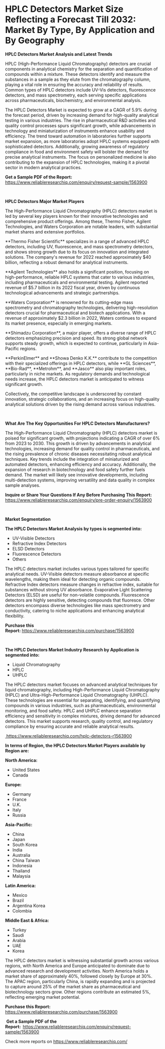 <p><h1>HPLC Detectors Market Size Reflecting a Forecast Till 2032: Market By Type, By Application and By Geography</h1></p><p><strong>HPLC Detectors Market Analysis and Latest Trends</strong></p>
<p><p>HPLC (High-Performance Liquid Chromatography) detectors are crucial components in analytical chemistry for the separation and quantification of compounds within a mixture. These detectors identify and measure the substances in a sample as they elute from the chromatography column, playing a vital role in ensuring the accuracy and reliability of results. Common types of HPLC detectors include UV-Vis detectors, fluorescence detectors, and mass spectrometry, each serving specific applications across pharmaceuticals, biochemistry, and environmental analysis.</p><p>The HPLC Detectors Market is expected to grow at a CAGR of 5.9% during the forecast period, driven by increasing demand for high-quality analytical testing in various industries. The rise in pharmaceutical R&D activities and quality control processes spurs significant growth, while advancements in technology and miniaturization of instruments enhance usability and efficiency. The trend toward automation in laboratories further supports market expansion, as more laboratories adopt HPLC systems equipped with sophisticated detectors. Additionally, growing awareness of regulatory compliance in food and environment safety will bolster the demand for precise analytical instruments. The focus on personalized medicine is also contributing to the expansion of HPLC technologies, making it a pivotal sector in modern analytical practices.</p></p>
<p><strong>Get a Sample PDF of the Report:&nbsp;</strong> <a href="https://www.reliableresearchiq.com/enquiry/request-sample/1563900?utm_campaign=3354&utm_medium=2&utm_source=Github&utm_content=ia&utm_term=11042025&utm_id=hplc-detectors">https://www.reliableresearchiq.com/enquiry/request-sample/1563900</a></p>
<p>&nbsp;</p>
<p><strong>HPLC Detectors Major Market Players</strong></p>
<p><p>The High-Performance Liquid Chromatography (HPLC) detectors market is led by several key players known for their innovative technologies and comprehensive product offerings. Among these, Thermo Fisher, Agilent Technologies, and Waters Corporation are notable leaders, with substantial market shares and extensive portfolios.</p><p>**Thermo Fisher Scientific** specializes in a range of advanced HPLC detectors, including UV, fluorescence, and mass spectrometry detectors, and shows strong growth due to its focus on innovation and integrated solutions. The company's revenue for 2022 reached approximately $40 billion, reflecting a robust demand for analytical instruments.</p><p>**Agilent Technologies** also holds a significant position, focusing on high-performance, reliable HPLC systems that cater to various industries, including pharmaceuticals and environmental testing. Agilent reported revenue of $5.7 billion in its 2022 fiscal year, driven by continuous technological advancements and strategic partnerships.</p><p>**Waters Corporation** is renowned for its cutting-edge mass spectrometry and chromatography technologies, delivering high-resolution detectors crucial for pharmaceutical and biotech applications. With a revenue of approximately $2.3 billion in 2022, Waters continues to expand its market presence, especially in emerging markets.</p><p>**Shimadzu Corporation**, a major player, offers a diverse range of HPLC detectors emphasizing precision and speed. Its strong global network supports steady growth, which is expected to continue, particularly in Asia-Pacific regions.</p><p>**PerkinElmer** and **Showa Denko K.K.** contribute to the competition with their specialized offerings in HPLC detectors, while **GL Sciences**, **Bio-Rad**, **Metrohm**, and **Jasco** also play important roles, particularly in niche markets. As regulatory demands and technological needs increase, the HPLC detectors market is anticipated to witness significant growth.</p><p>Collectively, the competitive landscape is underscored by constant innovation, strategic collaborations, and an increasing focus on high-quality analytical solutions driven by the rising demand across various industries.</p></p>
<p>&nbsp;</p>
<p><strong>What Are The Key Opportunities For HPLC Detectors Manufacturers?</strong></p>
<p><p>The High-Performance Liquid Chromatography (HPLC) detectors market is poised for significant growth, with projections indicating a CAGR of over 6% from 2023 to 2030. This growth is driven by advancements in analytical technologies, increasing demand for quality control in pharmaceuticals, and the rising prevalence of chronic diseases necessitating robust analytical techniques. Key trends include the integration of miniaturized and automated detectors, enhancing efficiency and accuracy. Additionally, the expansion of research in biotechnology and food safety further fuels demand. The market will likely see innovative developments, including multi-detection systems, improving versatility and data quality in complex sample analyses.</p></p>
<p><strong>Inquire or Share Your Questions If Any Before Purchasing This Report:</strong> <a href="https://www.reliableresearchiq.com/enquiry/pre-order-enquiry/1563900?utm_campaign=3354&utm_medium=2&utm_source=Github&utm_content=ia&utm_term=11042025&utm_id=hplc-detectors">https://www.reliableresearchiq.com/enquiry/pre-order-enquiry/1563900</a></p>
<p>&nbsp;</p>
<p><strong>Market Segmentation</strong></p>
<p><strong>The HPLC Detectors Market Analysis by types is segmented into:</strong></p>
<p><ul><li>UV-Visible Detectors</li><li>Refractive Index Detectors</li><li>ELSD Detectors</li><li>Fluorescence Detectors</li><li>Others</li></ul></p>
<p><p>The HPLC detectors market includes various types tailored for specific analytical needs. UV-Visible detectors measure absorbance at specific wavelengths, making them ideal for detecting organic compounds. Refractive Index detectors measure changes in refractive index, suitable for substances without strong UV absorbance. Evaporative Light Scattering Detectors (ELSD) are useful for non-volatile compounds. Fluorescence detectors are highly sensitive, detecting compounds that fluoresce. Other detectors encompass diverse technologies like mass spectrometry and conductivity, catering to niche applications and enhancing analytical flexibility.</p></p>
<p><strong>Purchase this Report:&nbsp;</strong><a href="https://www.reliableresearchiq.com/purchase/1563900?utm_campaign=3354&utm_medium=2&utm_source=Github&utm_content=ia&utm_term=11042025&utm_id=hplc-detectors">https://www.reliableresearchiq.com/purchase/1563900</a></p>
<p>&nbsp;</p>
<p><strong>The HPLC Detectors Market Industry Research by Application is segmented into:</strong></p>
<p><ul><li>Liquid Chromatography</li><li>HPLC</li><li>UHPLC</li></ul></p>
<p><p>The HPLC detectors market focuses on advanced analytical techniques for liquid chromatography, including High-Performance Liquid Chromatography (HPLC) and Ultra-High-Performance Liquid Chromatography (UHPLC). These technologies are essential for separating, identifying, and quantifying compounds in various industries, such as pharmaceuticals, environmental monitoring, and food safety. HPLC and UHPLC enhance separation efficiency and sensitivity in complex mixtures, driving demand for advanced detectors. This market supports research, quality control, and regulatory compliance by ensuring accurate and reliable analytical results.</p></p>
<p><a href="https://www.reliableresearchiq.com/hplc-detectors-r1563900?utm_campaign=3354&utm_medium=2&utm_source=Github&utm_content=ia&utm_term=11042025&utm_id=hplc-detectors">&nbsp;https://www.reliableresearchiq.com/hplc-detectors-r1563900</a></p>
<p><strong>In terms of Region, the HPLC Detectors Market Players available by Region are:</strong></p>
<p>
    <p> <strong> North America: </strong>
        <ul>
            <li>United States</li>
            <li>Canada</li>
        </ul>
        </p> 
    <p> <strong> Europe: </strong>
        <ul>
            <li>Germany</li>
            <li>France</li>
            <li>U.K.</li>
            <li>Italy</li>
            <li>Russia</li>
        </ul>
        </p> 
    <p> <strong> Asia-Pacific: </strong>
        <ul>
            <li>China</li>
            <li>Japan</li>
            <li>South Korea</li>
            <li>India</li>
            <li>Australia</li>
            <li>China Taiwan</li>
            <li>Indonesia</li>
            <li>Thailand</li>
            <li>Malaysia</li>
        </ul>
        </p> 
    <p> <strong> Latin America: </strong>
        <ul>
            <li>Mexico</li>
            <li>Brazil</li>
            <li>Argentina Korea</li>
            <li>Colombia</li>
        </ul>
        </p> 
    <p> <strong> Middle East & Africa: </strong>
        <ul>
            <li>Turkey</li>
            <li>Saudi</li>
            <li>Arabia</li>
            <li>UAE</li>
            <li>Korea</li>
        </ul>
    </p>
    </p>
<p><p>The HPLC detectors market is witnessing substantial growth across various regions, with North America and Europe anticipated to dominate due to advanced research and development activities. North America holds a market share of approximately 40%, followed closely by Europe at 30%. The APAC region, particularly China, is rapidly expanding and is projected to capture around 25% of the market share as pharmaceutical and biotechnology sectors grow. Other regions contribute an estimated 5%, reflecting emerging market potential.</p></p>
<p><strong>Purchase this Report: </strong><a href="https://www.reliableresearchiq.com/purchase/1563900?utm_campaign=3354&utm_medium=2&utm_source=Github&utm_content=ia&utm_term=11042025&utm_id=hplc-detectors">https://www.reliableresearchiq.com/purchase/1563900</a></p>
<p>&nbsp;<strong>Get a Sample PDF of the Report:&nbsp;&nbsp;</strong><a href="https://www.reliableresearchiq.com/enquiry/request-sample/1563900?utm_campaign=3354&utm_medium=2&utm_source=Github&utm_content=ia&utm_term=11042025&utm_id=hplc-detectors">https://www.reliableresearchiq.com/enquiry/request-sample/1563900</a></p>
<p><strong></strong></p>
<p>Check more reports on <a href="https://www.reliableresearchiq.com/?utm_campaign=3354&utm_medium=2&utm_source=Github&utm_content=ia&utm_term=11042025&utm_id=hplc-detectors">https://www.reliableresearchiq.com/</a></p>